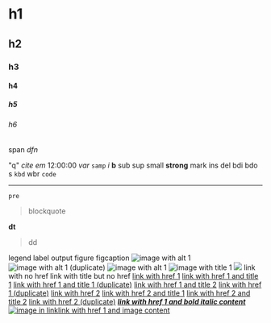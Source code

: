 # h1

## h2

### h3

#### h4

##### h5

###### h6

span
_dfn_

"q"
_cite_
_em_
12:00:00
_var_
`samp`
_i_
**b**
sub
sup
small
**strong**
mark
ins
del
bdi
bdo
s
`kbd`
wbr
`code`
  

---

    pre

> blockquote

**dt**

> dd

legend
label
output
figure
figcaption
![image with alt 1][image1]
![image with alt 1 (duplicate)][image1]
![image with alt 1][image2]
![][image3]
![][image4]
link with no href
link with title but no href
[link with href 1][link1]
[link with href 1 and title 1][link2]
[link with href 1 and title 1 (duplicate)][link2]
[link with href 1 and title 2][link3]
[link with href 1 (duplicate)][link1]
[link with href 2][link4]
[link with href 2 and title 1][link5]
[link with href 2 and title 2][link6]
[link with href 2 (duplicate)][link4]
[][link7]
[][link8]
[**_link with href 1 and bold italic content_**][link1]
[![image in link][image5]link with href 1 and image content][link1]


[image1]: image-with-alt-1.png
[image2]: image-with-alt-1-and-title-1.png "image with title 1"
[image3]: image-with-title-1.png "image with title 1"
[image4]: http://europa.mock/image.png
[image5]: image-in-link.png
[link1]: path/1
[link2]: path/1 "link with title 1"
[link3]: path/1 "link with title 2"
[link4]: path/2
[link5]: path/2 "link with title 1"
[link6]: path/2 "link with title 2"
[link7]: http://europa.mock
[link8]: http://europa.mock "link with title 1"